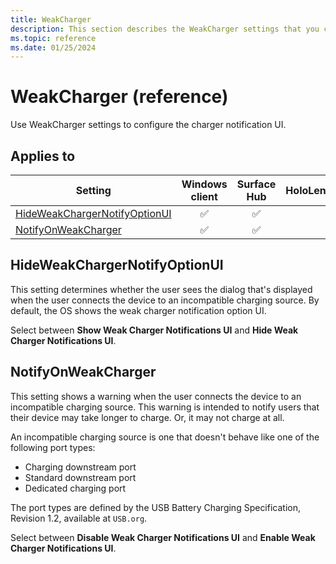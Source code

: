 ```yaml
---
title: WeakCharger
description: This section describes the WeakCharger settings that you can configure in provisioning packages for Windows 10 using Windows Configuration Designer.
ms.topic: reference
ms.date: 01/25/2024
---
```


# WeakCharger (reference)

Use WeakCharger settings to configure the charger notification UI.

## Applies to

| Setting | Windows client | Surface Hub | HoloLens | IoT Core |
|--|:-:|:-:|:-:|:-:|
| [HideWeakChargerNotifyOptionUI](#hideweakchargernotifyoptionui) | ✅ | ✅ |  |  |
| [NotifyOnWeakCharger](#notifyonweakcharger) | ✅ | ✅ |  |  |

## HideWeakChargerNotifyOptionUI

This setting determines whether the user sees the dialog that's displayed when the user connects the device to an incompatible charging source. By default, the OS shows the weak charger notification option UI.

Select between **Show Weak Charger Notifications UI** and **Hide Weak Charger Notifications UI**.

## NotifyOnWeakCharger

This setting shows a warning when the user connects the device to an incompatible charging source. This warning is intended to notify users that their device may take longer to charge. Or, it may not charge at all.

An incompatible charging source is one that doesn't behave like one of the following port types:

- Charging downstream port
- Standard downstream port
- Dedicated charging port

The port types are defined by the USB Battery Charging Specification, Revision 1.2, available at `USB.org`.

Select between **Disable Weak Charger Notifications UI** and **Enable Weak Charger Notifications UI**.
